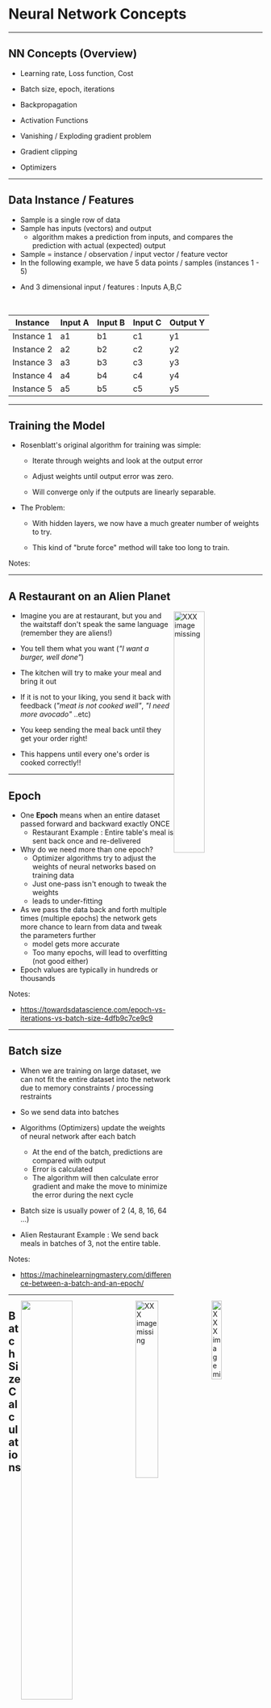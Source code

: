 
# Neural Network Concepts

---

## NN Concepts (Overview)

 * Learning rate, Loss function, Cost

 * Batch size, epoch, iterations

 * Backpropagation

 * Activation Functions

 * Vanishing / Exploding gradient problem

 * Gradient clipping

 * Optimizers


---

## Data Instance / Features

 * Sample is a single row of data
 * Sample has inputs (vectors) and output
    - algorithm makes a prediction from inputs, and compares the prediction with actual (expected) output
 * Sample = instance / observation / input vector / feature vector
 * In the following example, we have 5 data points / samples (instances 1 - 5)
 - And 3 dimensional input / features : Inputs A,B,C


 <br />


| Instance   | Input A | Input B | Input C | Output Y |
|------------|---------|---------|---------|----------|
| Instance 1 | a1      | b1      | c1      | y1       |
| Instance 2 | a2      | b2      | c2      | y2       |
| Instance 3 | a3      | b3      | c3      | y3       |
| Instance 4 | a4      | b4      | c4      | y4       |
| Instance 5 | a5      | b5      | c5      | y5       |

---

## Training the Model

 * Rosenblatt's original algorithm for training was simple:

     - Iterate through weights and look at the output error

     - Adjust weights until output error was zero.

     - Will converge only if the outputs are linearly separable.

 * The Problem:

     - With hidden layers, we now have a much greater number of weights to try.

     - This kind of "brute force" method will take too long to train.

Notes:

---

## A Restaurant on an Alien Planet


<!-- TODO shiva -->

<img src="../../assets/images/generic/3rd-party/group-dinner-1.jpg" alt="XXX image missing" style="width:35%;float:right;"/>
<img src="../../assets/images/generic/3rd-party/robot-chef-1.jpg" alt="XXX image missing" style="width:20%;float:right;clear:both;"/>

- Imagine you are at restaurant, but you and the waitstaff don't speak the same language (remember they are aliens!)

- You tell them what you want (_"I want a burger, well done"_)

- The kitchen will try to make your meal and bring it out

- If it is not to your liking, you send it back with feedback (_"meat is not cooked well"_,  _"I need more avocado"_ ..etc)

- You keep sending the meal back until they get your order right!

- This happens until every one's order is cooked correctly!!


---

## Epoch

<!-- TODO shiva -->
<img src="../../assets/images/deep-learning/epoch-1.png" alt="XXX image missing" style="width:30%;float:right;"/>

 * One **Epoch** means when an entire dataset passed forward and backward exactly ONCE
    - Restaurant Example : Entire table's meal is sent back once and re-delivered
 * Why do we need more than one epoch?
    - Optimizer algorithms try to adjust the weights of neural networks  based on training data
    - Just one-pass isn't enough to tweak the weights
    - leads to under-fitting
 * As we pass the data back and forth multiple times (multiple epochs) the network gets more chance to learn from data and tweak the parameters  further
    - model gets more accurate
    - Too many epochs, will lead to overfitting (not good either)
 * Epoch values are typically in hundreds or thousands


Notes:   
- https://towardsdatascience.com/epoch-vs-iterations-vs-batch-size-4dfb9c7ce9c9
---


## Batch size

<!-- TODO shiva -->
<img src="../../assets/images/deep-learning/epoch-batch-2.png" style="width:45%;float:right;"/>

 * When we are training on large dataset, we can not fit the entire dataset into the network due to memory constraints / processing restraints

 * So we send data into batches

 * Algorithms (Optimizers) update the weights of neural network after each batch
    - At the end of the batch, predictions are compared with output
    - Error is calculated
    - The algorithm will then calculate error gradient and make the move to minimize the error during the next cycle

 * Batch size is usually power of 2 (4, 8, 16, 64 ...)

 * Alien Restaurant Example : We send back meals in batches of 3, not the entire table.

Notes:  
- https://machinelearningmastery.com/difference-between-a-batch-and-an-epoch/

---

## Batch Size Calculations

- What if data size is not divisible evenly by batch size?

- That is fine, the last batch will have what is left, and will be smaller than previous batches

- For example, if we have 10 data points and batch size is 4

- batch-1 = 4, batch-2 = 4, batch-3 = 2


| Batch Size                            | Algorithm                    | Description                                        |
|---------------------------------------|------------------------------|----------------------------------------------------|
| Size of Training Set                  | Batch Gradient Descent       | All data goes in a single batch                    |  
| 1                                     | Stochastic Gradient Descent  | Each batch has one data sample                     |  
| 1 < batch size < size of training set | Mini-Batch Gradient Descent. | Batch size is usually power of 2 (32, 64, 128...)  |  

<!-- {"left" : 0.16, "top" : 4.29, "height" : 2.46, "width" : 9.93, "columnwidth" : [2.88, 3.74, 3.31]} -->



---

## Iterations

 * Iterations is the number of batches needed to complete one epoch.

 * `Iterations  = data size / batch size  (round up the result)`

 * For each epoch, we will need to run `iteration` amount of times to pass the whole data through the network

```
# think like a nested loop

for e  in number_of_epochs {
    iterations = round_up (data_size / batch_size)
    for i in iterations {
        # process batch i
    }
}
```
<!-- {"left" : 0, "top" : 3.96, "height" : 2.39, "width" : 9.11} -->

---

## Epoch / Batch size / Iterations

 * We have 10 data points

 * Batch size is 4

 * Iterations = 10 / 4 = 3 (round up!)

<img src="../../assets/images/deep-learning/epoch-batch-iteration-1.png" style="width:100%;"/><!-- {"left" : 0.7, "top" : 3.6, "height" : 1.46, "width" : 8.85} -->


---
## Determining Optimal Values or Batch Size / Epochs

 * Typical epochs values are in 100s to thousands

 * Batch sizes are powers of 2 (32, 64, 128 ... ).  
  32 is a good value to start with

 * One epoch will typically will have many iterations
    - Each iteration processing a single batch

 * There is no magic formula to calculate the optimal values of batch size and epoch
    - In practice, we try a few runs to figure out optimal  values


---

# Loss Functions

[../../machine-learning/generic/ML-Concepts-Errors-and-Loss-Functions.md](../../machine-learning/generic/ML-Concepts-Errors-and-Loss-Functions.md)

---

# Backpropagation

---

## Difficulty in Training Neural Networks

- In early days (1980s) neural networks' parameters were tuned by hand by experts

- Hand engineering required a lot of knowledge and effort; and usually a very very slow process

- Can the networks be trained automatically ?

- Enter __backpropagation__


<!-- TODO shiva -->
<img src="../../assets/images/deep-learning/perceptron-02.png" style="width:50%;"/>

---

## Backpropagation

* Backpropagation algorithm was proposed in 1970s

* But it's usefulness wasn't appreciated until a seminal paper in 1986.  

* **"Learning representations by back-propagating errors"**   
    by  [David Rumelhart](http://en.wikipedia.org/wiki/David_Rumelhart), [Geoffrey Hinton](http://www.cs.toronto.edu/~hinton/), and [Ronald Williams](http://en.wikipedia.org/wiki/Ronald_J._Williams)   
 ([PDF](http://www.cs.toronto.edu/~hinton/absps/naturebp.pdf), [Google Scholar](https://scholar.google.com/scholar?hl=en&as_sdt=0%2C5&q=Learning+representations+by+back-propagating+errors&btnG=))

* This paper showed, how backpropagation can be an effective way to train neural networks.  And it worked much faster than previous approaches.

* This enabled neural networks to solve difficult problems that were unsolvable before

* This kicked started the current research boom in neural nets



Notes:   
- http://neuralnetworksanddeeplearning.com/chap2.html

---

## Backpropagation Process : Forward Pass

 * During training phase, training data is fed to network

 * Neurons in each layer calculate output


<!-- TODO shiva -->

<img src="../../assets/images/deep-learning/backpropagation-1.png" style="width:50%;"/>

---

## Backpropagation Process : Prediction

 * Network predicts an outcome

 * This prediction is not usually the same as expected outcome

 * Then it measures the error (networks output (prediction) vs. the expected output)

<!-- TODO shiva -->

<img src="../../assets/images/deep-learning/backpropagation-2.png" style="width:70%;"/>

---
## Backpropagation Process : Backward Pass

 * It then computes how much each neuron in the last hidden layer contributed to each output neuron's error

 * And the network weights are adjusted accordingly to minimize the error


<!-- TODO shiva -->

<img src="../../assets/images/deep-learning/backpropagation-3.png" style="width:60%;"/>

---

## Backpropagation : Backward Pass

 * It traverses the network in reverse, computing errors from previous layer
    - until it reaches the input layer
    - this is called 'reverse pass'
    - The reverse pass measures the error gradient across all the connection weights in the network
    - hence called **back propagation**

 * During the last step algorithm applies 'Gradient Descent' algorithm on connection weights to tweak them

<!-- TODO shiva -->

<img src="../../assets/images/deep-learning/backpropagation-4.png" style="width:45%;"/>


---

## Backpropagation Math

<img src="../../assets/images/icons/math-icon.png" alt="XXX image missing" style="background:white;max-width:100%;float:right" width="25%"/><!-- {"left" : 6.15, "top" : 1.14, "height" : 2.58, "width" : 3.86} -->

 * Given a cost function `C`

 * weight `w` in the network

 * backpropagation uses partial derivative of  
`∂C/∂w`

 * This tells us how quickly cost `C` changes relative to weight `w`

 * For detailed math please see these links:
    - http://neuralnetworksanddeeplearning.com/chap2.html

---

## Backpropagation Summary

 * For each training instance the backpropagation algorithm first makes a prediction (forward pass)

 * Measures the error (prediction vs. output)

 * Then traverses each layer in reverse to measure the error contribution from each  connection (reverse pass)

 * And finally slightly tweaks the connection weights to reduce the error (Gradient Descent step).

Notes:  
- https://medium.com/@14prakash/back-propagation-is-very-simple-who-made-it-complicated-97b794c97e5c
- http://neuralnetworksanddeeplearning.com/chap2.html

---

## Backpropagation Demos

 * [Demo 1: from Google](https://google-developers.appspot.com/machine-learning/crash-course/backprop-scroll/)

 * [Demo 2](https://www.youtube.com/watch?v=46Jzu-xWIBk) - from Geoffrey Hinton himself !  (~12 mins)

 * [Demo2](https://www.youtube.com/watch?v=Ilg3gGewQ5U)  - Goes through pretty good details (~14 mins)

<img src="../../assets/images/deep-learning/3rd-party/backpropagation-demo-1.png" alt="XXX image missing" style="background:white;max-width:100%" height="20%" width="15%"/><!-- {"left" : 1.6, "top" : 3.3, "height" : 3.7, "width" : 1.69} --> &nbsp; <img src="../../assets/images/deep-learning/3rd-party/backpropagation-demo-3.png" alt="XXX image missing" style="background:white;max-width:100%"  width="20%"/> &nbsp; <!-- {"left" : 3.6, "top" : 4.1, "height" : 1.6, "width" : 2.76} --> <img src="../../assets/images/deep-learning/3rd-party/backpropagation-demo-2.png" alt="XXX image missing" style="background:white;max-width:100%"  width="20%"/><!-- {"left" : 6.95, "top" : 3.77, "height" : 2.25, "width" : 2.68} -->


---


# Activation Functions

[Activation Functions](DL-activation-functions.md)

---

# Optimizers

[Optimizers](DL-Optimizers.md)

---

# Avoiding Overfitting

---

## Managing Overfitting

 * Neural networks have tens of thousands / millions of  parameters

 * With these many parameters, the networks are very flexible, they can fit very complex data sets

 * Also means the network can overfit training data

 * How to manage overfitting?
    - Regularization
    - Early stopping
    - Dropout
    - Max-norm regularization
    - Data augmentation

---

## Early Stopping

 * Don't train too long
 * Interrupt training when its performance on the validation set starts dropping.
 * How to do it?
    - Measure validation accuracy every few steps (say 20)
    - If it scores higher than previous snapshot, save the current model snapshot as 'winner'

<img src="../../assets/images/deep-learning/early-stopping-1.png" alt="XXX image missing" style="background:white;max-width:100%" width="50%"/><!-- {"left" : 2.69, "top" : 4.86, "height" : 3.26, "width" : 4.88} -->


---

## Regularization

 * In conventional ML we often use regularization to control overfitting.

 * L1 and L2 are common mechanisms for regularization

 * In DL, Regularization is probably not enough
   - Even penalized, certain features will eventually dominate.
   - DL will always overfit, even with L1/L2.

 * Is there something else we can do?

---

## Dropout

 * **Dropout** is the most popular regularization technique for deep neural networks

 * It was proposed by Geoffrey Hinton in 2012 ([paper1](https://arxiv.org/pdf/1207.0580.pdf), [paper2](http://jmlr.org/papers/volume15/srivastava14a/srivastava14a.pdf))

 * By omitting half the neurons' signal (50% dropout rate), they were able to increase an accuracy of state of the art model from 95%  to 97.5%  
    - This may not seem like a lot, but the error rate improved from 5% to 2.5%  (that is 50% reduction in error!)


---

## Dropout

 * How does it work?
    - At every training step, each neuron has a chance (probability) of being 'dropped'.  
    Meaning, it's output ignored during this step
    - The neuron can become active during the next step
    - Neurons in input layer and hidden layer can be dropped
    - Output neurons are not dropped
    - The parameter (p) is called 'dropout rate' - varies from 0 to 1.0.  
    Typically set to 0.5 (50%)

---

## Dropout

<img src="../../assets/images/deep-learning/dropout-1.png" alt="XXX image missing" style="background:white;max-width:100%" width="50%"/><!-- {"left" : 1.78, "top" : 1.97, "height" : 5.7, "width" : 6.69} -->


---

## Dropout

 * It is really surprising, that dropout method works in real life.  
Imagine this scenario

 * Workers of this 'unicorn' company
    - Every morning they toss a coin
    - 'Heads' they come to work, 'tails' they don't
    - So that means 50% of workers don't show up at any day
    - 'Dropout' method says, this makes the 'company' as a whole, perform better :-)

 * Increase dropout rate, if you notice the model is overfitting.  
Decrease it if it is underfitting

 * Dropout slows down the model convergence, but the model you get is much better at the end

---

## Max-Norm Regularization

 * Max-Norm regularization is very popular for neural networks

 * for each neuron, it constrains the weights `w` of the incoming connections such that ||w||2 ≤ r
    - where r is the max-norm hyperparameter and ||.||2 is the L2 norm

<img src="../../assets/images/deep-learning/min-max-regularization-1.png" alt="XXX image missing" style="background:white;width:20%"/><!-- {"left" : 3.72, "top" : 3.01, "height" : 0.68, "width" : 2.81} -->


- Max-norm regularization can also help reduce the vanishing/exploding gradients

---

## Data Augmentation

 * **Data augmentation** creates new training instances from existing ones
    - this artificially boosts training set size

 * This technique is mostly used in image training

 * Common techniques involve:
    - adjusting brightness
    - introducing some noise
    - rotating images slightly clockwise / anti-clockwise (10 to 20 degrees)
    - cropping images / moving centers

 * See next slide for an example

---

## Data Augmentation Example

<img src="../../assets/images/deep-learning/image-augmentation-1.png" alt="XXX image missing" style="background:white;max-width:100%" width="100%"/><!-- {"left" : 0.25, "top" : 2.54, "height" : 3.98, "width" : 9.75} -->



---

## Stochastic Pooling

 * Normally, we apply MAX function for pooling
   - sometimes AVG (mean) pooling, but less often these days

 * Problem: Selecting MAX tends to overfit!

 * What if we do something else?

 * "Stochastic" pooling means we randomly choose another one.

 * Conform to normal distribution.

 * Similar to dropout in that we randomly ignore a preferred weight.

---

# Neural Network Modern Techniques (Advanced / Optional)

---
## Neural Network Modern Techniques

These are discussed in the following sections/slides

 * Using ReLU activation functions (we just saw this)

 * Xavier and He Initialization

 * Batch Normalization

 * Gradient Clipping

---

## Xavier and He Initialization

 * **Problem**
 * We want signals to flow properly in both directions : forward and backwards
    - no dying out or not exploding

 * **Solution**
 * Make the `variance of the outputs` of each layer to be equal to the `variance of its inputs`  
<small>(see paper for the math details)</small>

 * Connection weights are initialized randomly
(see next slide)

 * Doing this **Xavier initialization strategy** really sped up learning in neural networks and really kick started the research again

---

## Xavier and He Initialization

 * For layer with n-inputs and n-outputs

 * Normal distribution with mean 0 and standard deviation σ as follows  

<img src="../../assets/images/deep-learning/xavier-init1.png" alt="XXX image missing" style="background:white;max-width:100%" width="30%" /><!-- {"left" : 3.07, "top" : 2.69, "height" : 0.99, "width" : 4.1} -->

 * Or Uniform distribution between -r and r with r  

<img src="../../assets/images/deep-learning/xavier-init2.png" alt="XXX image missing" style="background:white;max-width:100%" width="40%"/><!-- {"left" : 3.07, "top" : 5.12, "height" : 0.99, "width" : 4.1} -->


 * When number of inputs == number of outputs, we get a simplified equation  

<img src="../../assets/images/deep-learning/xavier-init3.png" alt="XXX image missing" style="background:white;max-width:100%" width="30%"/><!-- {"left" : 2.77, "top" : 8.39, "height" : 0.43, "width" : 2.04} -->&nbsp;  &nbsp; &nbsp;  &nbsp;<img src="../../assets/images/deep-learning/xavier-init4.png" alt="XXX image missing" style="background:white;max-width:100%" width="30%"/><!-- {"left" : 5.59, "top" : 8.39, "height" : 0.43, "width" : 1.88} -->


Notes:  
Source : [Neural Networks and Deep Learning](https://learning.oreilly.com/library/view/neural-networks-and/9781492037354/ch02.html), Ch 2

---

## Xe Initialization Parameters


<img src="../../assets/images/deep-learning/xavier-init-params.png" alt="XXX image missing" style="background:white;max-width:100%" width="100%"/><!-- {"left" : 0.43, "top" : 1.39, "height" : 4.99, "width" : 9.39} -->



---



## Batch Normalization

 * So far we have seen **Xe initialization** and **ReLU variants**

 * These can help avoid vanishing/exploding gradient problems at the start of training
    - how ever during later phases of training, it may occur

 * Sergey Ioffe and Christian Szegedy proposed a technique called Batch Normalization (BN) in this 2015 paper(https://arxiv.org/pdf/1502.03167v3.pdf)

 * This approach adds another operation before the activation function of each layer
    - it normalizes input to the layer and zero centers them

---

## Batch Normalization Performance

 * Significantly reduced vanishing gradient problems

 * They could even try saturating functions like sigmoid and tanh

 * Network was less sensitive to initial weight initialization

 * Learning time can be reduced by using larger learning rates (converges faster)

 * In ImageNet classification it gave 4.9% top-5 validation error (and 4.8% test error), exceeding the accuracy of human raters

 * Also acts as a regularizer reducing overfitting

 * Downside:
    - Slower performance during predictions / inferences, because it adds extra compute for each layer
    - Even though the same penalty applies during training phase, it comes out ahead, because training converges quicker (in much fewer steps)

---

## Batch Normalization Implementation

 * In Tensorflow
```python
tf.layers.batch_normalization
```
<!-- {"left" : 0, "top" : 1.56, "height" : 0.54, "width" : 5.61} -->


 * In Keras
```python
keras.layers.BatchNormalization(axis=-1, momentum=0.99,
          epsilon=0.001, center=True, scale=True,
          beta_initializer='zeros', gamma_initializer='ones',
          moving_mean_initializer='zeros', moving_variance_initializer='ones',
          beta_regularizer=None, gamma_regularizer=None,
          beta_constraint=None, gamma_constraint=None)
```
<!-- {"left" : 0, "top" : 3, "height" : 1.38, "width" : 10.25} -->

---

## Batch Normalization Math (Reference Only)

For reference only, please see the paper for underlying math.

<img src="../../assets/images/deep-learning/mini-batch-equation.png" alt="XXX image missing" style="background:white;max-width:100%" width="45%" /><!-- {"left" : 2.49, "top" : 2.49, "height" : 4.66, "width" : 5.27} -->


Notes:  
[Reference paper](https://arxiv.org/pdf/1502.03167v3.pdf)


---

## Batch Normalization Math (Reference Only)

For reference only, please see the paper for underlying math.

 * μB is the empirical mean, evaluated over the whole mini-batch B.
 * σB is the empirical standard deviation, also evaluated over the whole mini-batch.
 * mB is the number of instances in the mini-batch.
 * (i) is the zero-centered and normalized input.
 * γ is the scaling parameter for the layer.
 * β is the shifting parameter (offset) for the layer.
 * ϵ is a tiny number to avoid division by zero (typically 10-5). This is called a smoothing term.
 * z(i) is the output of the BN operation: it is a scaled and shifted version of the inputs.

Notes:  
[Reference paper](https://arxiv.org/pdf/1502.03167v3.pdf)

---

## Gradient Clipping

 * One way to solve **exploding gradients** during backpropagation is to make sure they don't exceed a certain threshold
    - **gradient clipping**

 * See [this paper](http://proceedings.mlr.press/v28/pascanu13.pdf) by Razvan Pascanu, Tomas Mikolov and Yoshua Bengio for details

---

## Figuring Out The Optimal Learning Rate

 * Learning Rate (⍺) is a very important factor in the algorithm converging (finding the global minimum)

 * Set it too high, algorithm may diverge

 * Set it too low, algorithm will eventually converge, but will take too many iterations and too long

 * Set it a little high, it will make quick progress at the start, then bounce around the global minimum (not settling)

 * Modern optimizers like Adagrad, RMSProp and Adam have adaptive learning rate (they can adjust learning rate as training progresses)

---

## Learning Rate

<img src="../../assets/images/deep-learning/learning-rate-1.png" alt="XXX image missing" style="background:white;max-width:100%" width="100%"/><!-- {"left" : 0.77, "top" : 2.73, "height" : 3.61, "width" : 8.72} -->


---

## How to Find the Optimal Learning Rate

 * Start with high learning rate

 * Run a few epochs of training

 * Watch the convergence using a tool like [Tensorboard](https://www.tensorflow.org/guide/summaries_and_tensorboard)

 * Adjust learning rate, rinse and repeat

---
## Final Words

These default values should get you started, and should work well in most scenarios

| Parameter                  | Value                                |
|----------------------------|--------------------------------------|
| **Initialization**         | He initialization                    |
| **Activation function**    | ELU                                  |
| **Normalization**          | Batch Normalization                  |
| **Regularization**         | Dropout                              |
| **Optimizer**              | Adam / Nesterov Accelerated Gradient |
| **Learning rate schedule** | None                                 |


<!-- {"left" : 0.25, "top" : 3.5, "height" : 2.55, "width" : 9.75} -->


---

## Review Questions

 <img src="../../assets/images/icons/quiz-icon.png" alt="XXX image missing" style="background:white;max-width:100%;float:right" width="30%" /><!-- {"left" : 6.58, "top" : 1.2, "height" : 2.34, "width" : 3.52} -->


 * **Q:** Can you name 3 activation functions and when they are used?

 * **Q:** How many neurons do you need in the output layer to classify emails into spam/ham?
     - how about for classifying digits 0 to 9?

 * **Q:** Name advantages of the ELU activation function over ReLU

 * **Q:** In which cases you would use the following activation functions: ELU, leaky ReLU (and its variants), ReLU, tanh, logistic, and softmax?

 * **Q:** Explain how Dropoff works

---

## Resources

 * [Neural networks and deep learning](https://learning.oreilly.com/library/view/neural-networks-and/9781492037354/)  
by  Aurélien Géron (ISBN: 9781492037347)

<img src="../../assets/images/books/book-9781492037347-neural-networks-and-deep-learning.jpeg" alt="keras book1" style="width:17%"/><!-- {"left" : 3.92, "top" : 3.01, "height" : 3.63, "width" : 2.4} -->
